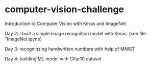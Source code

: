 # computer-vision-challenge

Introduction to Computer Vision with Keras and ImageNet

Day 2:
I bulit a simple image recognition model with Keras. (see file "ImageNet.ipynb)

Day 3:
recogninzing handwritten numbers with help of MNIST

Day 4:
building ML model with Cifar10 dataset
